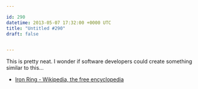 ```yaml
---

id: 290
datetime: 2013-05-07 17:32:00 +0000 UTC
title: "Untitled #290"
draft: false


---
```


This is pretty neat. I wonder if software developers could create something similar to this... 

 
 * [Iron Ring - Wikipedia, the free encyclopedia](https://en.wikipedia.org/wiki/Iron_Ring)


